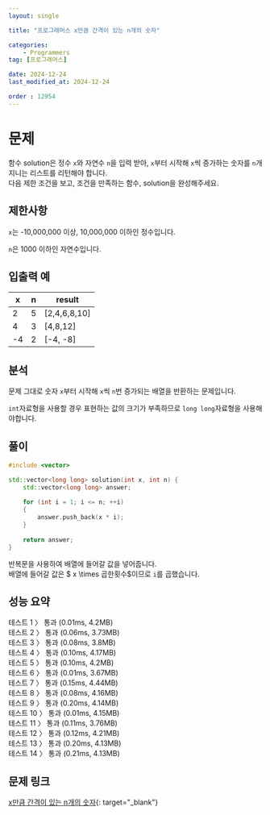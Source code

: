 ```yaml
---
layout: single

title: "프로그래머스 x만큼 간격이 있는 n개의 숫자"

categories:
    - Programmers
tag: [프로그래머스]

date: 2024-12-24
last_modified_at: 2024-12-24

order : 12954
---
```


# 문제

함수 solution은 정수 `x`와 자연수 `n`을 입력 받아, `x`부터 시작해 `x`씩 증가하는 숫자를 `n`개 지니는 리스트를 리턴해야 합니다.  
다음 제한 조건을 보고, 조건을 만족하는 함수, solution을 완성해주세요.

## 제한사항

`x`는 -10,000,000 이상, 10,000,000 이하인 정수입니다.

`n`은 1000 이하인 자연수입니다.

## 입출력 예

|x|n|result|
|---|---|---|
|2|5|[2,4,6,8,10]|
|4|3|[4,8,12]|
|-4|2|[-4, -8]|

## 분석

문제 그대로 숫자 `x`부터 시작해 `x`씩 `n`번 증가되는 배열을 반환하는 문제입니다.

`int`자료형을 사용할 경우 표현하는 값의 크기가 부족하므로 `long long`자료형을 사용해야합니다.

## 풀이

```cpp
#include <vector>

std::vector<long long> solution(int x, int n) {
    std::vector<long long> answer;
    
    for (int i = 1; i <= n; ++i)
    {
        answer.push_back(x * i);
    }
    
    return answer;
}
```

반복문을 사용하여 배열에 들어갈 값을 넣어줍니다.  
배열에 들어갈 값은 $ x \times 곱한횟수$이므로 `i`를 곱했습니다.

## 성능 요약

테스트 1 〉	통과 (0.01ms, 4.2MB)  
테스트 2 〉	통과 (0.06ms, 3.73MB)  
테스트 3 〉	통과 (0.08ms, 3.8MB)  
테스트 4 〉	통과 (0.10ms, 4.17MB)  
테스트 5 〉	통과 (0.10ms, 4.2MB)  
테스트 6 〉	통과 (0.01ms, 3.67MB)  
테스트 7 〉	통과 (0.15ms, 4.44MB)  
테스트 8 〉	통과 (0.08ms, 4.16MB)  
테스트 9 〉	통과 (0.20ms, 4.14MB)  
테스트 10 〉 통과 (0.01ms, 4.15MB)  
테스트 11 〉 통과 (0.11ms, 3.76MB)  
테스트 12 〉 통과 (0.12ms, 4.21MB)  
테스트 13 〉 통과 (0.20ms, 4.13MB)  
테스트 14 〉 통과 (0.21ms, 4.13MB)  

## 문제 링크

[x만큼 간격이 있는 n개의 숫자](https://school.programmers.co.kr/learn/courses/30/lessons/12954){: target="_blank"}